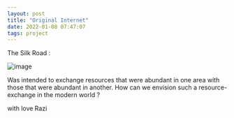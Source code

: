 ```yaml
---
layout: post
title: "Original Internet"
date: 2022-01-08 07:47:07
tags: project
---
```


The Silk Road : 

![image](https://user-images.githubusercontent.com/9829375/216028012-040a5c45-2ef6-459b-beac-c43690ed1762.png)

Was intended to exchange resources that were abundant in one area with those that were abundant in another. 
How can we envision such a resource-exchange in the modern world ? 

with love
Razi
